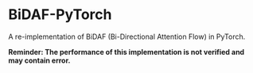 # BiDAF-PyTorch
A re-implementation of BiDAF (Bi-Directional Attention Flow) in PyTorch.

**Reminder: The performance of this implementation is not verified and may contain error.**
